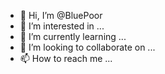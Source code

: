 - 👋 Hi, I’m @BluePoor
- 👀 I’m interested in ...
- 🌱 I’m currently learning ...
- 💞️ I’m looking to collaborate on ...
- 📫 How to reach me ...

<!---
BluePoor/BluePoor is a ✨ special ✨ repository because its `README.md` (this file) appears on your GitHub profile.
You can click the Preview link to take a look at your changes.
--->
